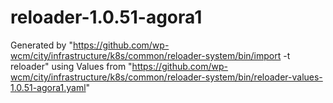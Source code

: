 # reloader-1.0.51-agora1

Generated by "https://github.com/wp-wcm/city/infrastructure/k8s/common/reloader-system/bin/import -t reloader"
using Values from "https://github.com/wp-wcm/city/infrastructure/k8s/common/reloader-system/bin/reloader-values-1.0.51-agora1.yaml"
